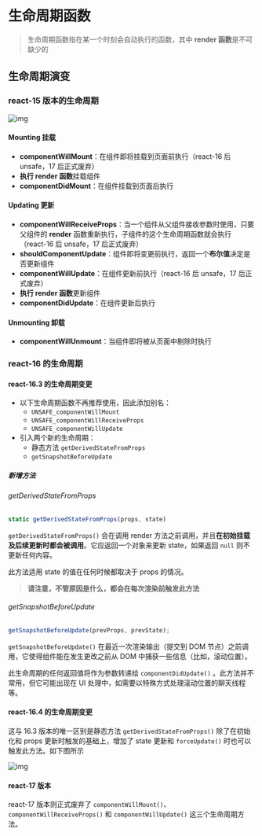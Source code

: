 # 生命周期函数

> 生命周期函数指在某一个时刻会自动执行的函数，其中 **render 函数**是不可缺少的

## 生命周期演变

### react-15 版本的生命周期

![img](https://tva1.sinaimg.cn/large/0081Kckwgy1gm2epz8ic3j319q0qodjg.jpg)

#### Mounting 挂载

- **componentWillMount**：在组件即将挂载到页面前执行（react-16 后 unsafe，17 后正式废弃）
- **执行 render 函数**挂载组件
- **componentDidMount**：在组件挂载到页面后执行

#### Updating 更新

- **componentWillReceiveProps**：当一个组件从父组件接收参数时使用，只要父组件的 **render** 函数重新执行，子组件的这个生命周期函数就会执行（react-16 后 unsafe，17 后正式废弃）
- **shouldComponentUpdate**：组件即将变更前执行，返回一个**布尔值**决定是否更新组件
- **componentWillUpdate**：在组件更新前执行（react-16 后 unsafe，17 后正式废弃）
- **执行 render 函数**更新组件
- **componentDidUpdate**：在组件更新后执行

#### Unmounting 卸载

- **componentWillUnmount**：当组件即将被从页面中剔除时执行

### react-16 的生命周期

#### react-16.3 的生命周期变更

- 以下生命周期函数不再推荐使用，因此添加别名：
  - `UNSAFE_componentWillMount`
  - `UNSAFE_componentWillReceiveProps`
  - `UNSAFE_componentWillUpdate`
- 引入两个新的生命周期：
  - 静态方法 `getDerivedStateFromProps`
  - `getSnapshotBeforeUpdate`

##### 新增方法

###### getDerivedStateFromProps

```js
static getDerivedStateFromProps(props, state)
```

`getDerivedStateFromProps()` 会在调用 render 方法之前调用，并且**在初始挂载及后续更新时都会被调用**。它应返回一个对象来更新 state，如果返回 `null` 则不更新任何内容。

此方法适用 state 的值在任何时候都取决于 props 的情况。

> **请注意，不管原因是什么，都会在每次渲染前触发此方法**

###### getSnapshotBeforeUpdate

```js
getSnapshotBeforeUpdate(prevProps, prevState);
```

`getSnapshotBeforeUpdate()` 在最近一次渲染输出（提交到 DOM 节点）之前调用，它使得组件能在发生更改之前从 DOM 中捕获一些信息（比如，滚动位置）。

此生命周期的任何返回值将作为参数转递给 `componentDidUpdate()` 。此方法并不常用，但它可能出现在 UI 处理中，如需要以特殊方式处理滚动位置的聊天线程等。

#### react-16.4 的生命周期变更

这与 16.3 版本的唯一区别是静态方法 `getDerivedStateFromProps()` 除了在初始化和 props 更新时触发的基础上，增加了 state 更新和 `forceUpdate()` 时也可以触发此方法。如下图所示

![img](https://tva1.sinaimg.cn/large/0081Kckwgy1gm2erelcijj315s0nqwh9.jpg)

#### react-17 版本

react-17 版本则正式废弃了 `componentWillMount()`、`componentWillReceiveProps()` 和 `componentWillUpdate()` 这三个生命周期方法。
